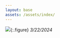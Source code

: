 ```yaml
---
layout: base
assets: /assets/index/
---
```


![]({{page.assets}}20240322_185813.jpg){:.figure}
*3/22/2024*

